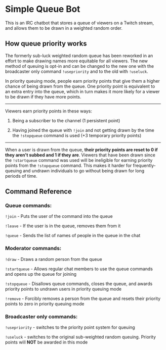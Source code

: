 
# Simple Queue Bot

  

This is an IRC chatbot that stores a queue of viewers on a Twitch stream, and allows them to be drawn in a weighted random order.
  

## How queue priority works

The formerly sub-luck weighted random queue has been reworked in an effort to make drawing names more equitable for all viewers. The new method of queuing is opt-in and can be changed to the new one with the broadcaster only command `!usepriority` and to the old with `!useluck`.

In priority queuing mode, people earn priority points that give them a higher chance of being drawn from the queue. One priority point is equivalent to an extra entry into the queue, which in turn makes it more likely for a viewer to be drawn if they have more points. 

---
Viewers earn priority points in these ways:

1. Being a subscriber to the channel (1 persistent point)

3. Having joined the queue with `!join` and not getting drawn by the time the `!stopqueue` command is used (+3 temporary priority points)
---
When a user is drawn from the queue, **their priority points are reset to 0 if they aren't subbed and 1 if they are**. Viewers that have been drawn since the `!startqueue` command was used will be ineligible for earning priority points from the `!stopqueue` command. This makes it harder for frequently-queuing and undrawn individuals to go without being drawn for long periods of time.  
## Command Reference
### Queue commands:
`!join` - Puts the user of the command into the queue

`!leave` - If the user is in the queue, removes them from it

`!queue` - Sends the list of names of people in the queue in the chat
  

### Moderator commands:
`!draw` - Draws a random person from the queue

`!startqueue` - Allows regular chat members to use the queue commands and opens up the queue for joining

`!stopqueue` - Disallows queue commands, closes the queue, and awards priority points to undrawn users in priority queuing mode

`!remove` - Forcibly removes a person from the queue and resets their priority points to zero in priority queuing mode
  

### Broadcaster only commands:
`!usepriority` - switches to the priority point system for queuing

`!useluck` - switches to the original sub-weighted random queuing. Priority points will **NOT** be awarded in this mode